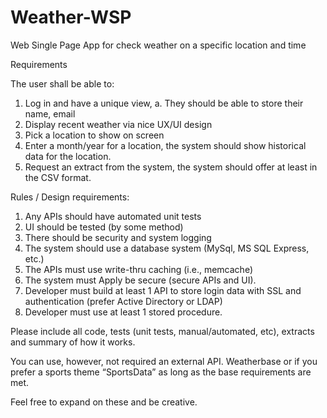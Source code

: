 # Weather-WSP
Web Single Page App for check weather on a specific location and time

Requirements

The user shall be able to:
1) Log in and have a unique view,
a. They should be able to store their name, email
2) Display recent weather via nice UX/UI design
3) Pick a location to show on screen
4) Enter a month/year for a location, the system should show historical data for the location.
5) Request an extract from the system, the system should offer at least in the CSV format.

Rules / Design requirements:
1) Any APIs should have automated unit tests
2) UI should be tested (by some method)
3) There should be security and system logging
4) The system should use a database system (MySql, MS SQL Express, etc.)
5) The APIs must use write-thru caching (i.e., memcache)
6) The system must Apply  be secure (secure APIs and UI).
7) Developer must build at least 1 API to store login data with SSL and authentication (prefer Active Directory or LDAP)
8) Developer must use at least 1 stored procedure.

Please include all code, tests (unit tests, manual/automated, etc), extracts and summary of how it works.

You can use, however, not required an external API. Weatherbase or if you prefer a sports theme “SportsData” as long as the base requirements are met.

Feel free to expand on these and be creative.
